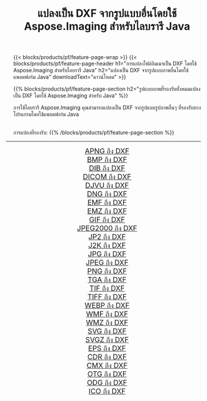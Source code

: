 ﻿---
title: แปลงเป็น DXF จากรูปแบบอื่นโดยใช้ Aspose.Imaging สำหรับไลบรารี Java 
weight: 3920
url: /th/java/conversion/to/dxf 
lang: th
langdirlevel: 2
locales: zh-hans,ja,it,ru,de,es,fr,nl,id,lt,pl,pt,vi,tr,ko,zh-hant,ar,hi,th,sv,cs,uk,he
description: การใช้ Aspose.Imaging คุณสามารถแปลงเป็น DXF จากรูปแบบอื่นโดยใช้ Java
---

{{< blocks/products/pf/feature-page-wrap >}}
{{< blocks/products/pf/feature-page-header h1="การแปลงไฟล์อิมเมจเป็น DXF โดยใช้ Aspose.Imaging สำหรับไลบรารี Java" h2="แปลงเป็น DXF จากรูปแบบภาพอื่นโดยใช้แพลตฟอร์ม Java" downloadText="ดาวน์โหลด" >}}


{{% blocks/products/pf/feature-page-section  h2="รูปแบบภาพที่รองรับทั้งหมดแปลงเป็น DXF โดยใช้ Aspose.Imaging สำหรับ Java" %}}
<p align=justify>การใช้ไลบรารี Aspose.Imaging คุณสามารถแปลงเป็น DXF จากรูปแบบรูปภาพอื่นๆ ที่รองรับทางโปรแกรมโดยใช้แพลตฟอร์ม Java</p>
<br/>
การแปลงที่รองรับ:
{{% /blocks/products/pf/feature-page-section %}}
<div class="container-fluid productfamilypage bg-gray">
    <div class="convertypes bg-gray agp-content section">
        <div class="container">
		<hr style="margin-left:-20px;"/>
		<div class="row other-converters" style="gap: 10px;font-size: 19px;text-align:center;">
		    <div class='col-md-2 other-converter remove-lp remove-rp'><a href="/imaging/th/java/conversion/apng-to-dxf" style="padding:15px;">APNG ถึง DXF</a></div>
<div class='col-md-2 other-converter remove-lp remove-rp'><a href="/imaging/th/java/conversion/bmp-to-dxf" style="padding:15px;">BMP ถึง DXF</a></div>
<div class='col-md-2 other-converter remove-lp remove-rp'><a href="/imaging/th/java/conversion/dib-to-dxf" style="padding:15px;">DIB ถึง DXF</a></div>
<div class='col-md-2 other-converter remove-lp remove-rp'><a href="/imaging/th/java/conversion/dicom-to-dxf" style="padding:15px;">DICOM ถึง DXF</a></div>
<div class='col-md-2 other-converter remove-lp remove-rp'><a href="/imaging/th/java/conversion/djvu-to-dxf" style="padding:15px;">DJVU ถึง DXF</a></div>
<div class='col-md-2 other-converter remove-lp remove-rp'><a href="/imaging/th/java/conversion/dng-to-dxf" style="padding:15px;">DNG ถึง DXF</a></div>
<div class='col-md-2 other-converter remove-lp remove-rp'><a href="/imaging/th/java/conversion/emf-to-dxf" style="padding:15px;">EMF ถึง DXF</a></div>
<div class='col-md-2 other-converter remove-lp remove-rp'><a href="/imaging/th/java/conversion/emz-to-dxf" style="padding:15px;">EMZ ถึง DXF</a></div>
<div class='col-md-2 other-converter remove-lp remove-rp'><a href="/imaging/th/java/conversion/gif-to-dxf" style="padding:15px;">GIF ถึง DXF</a></div>
<div class='col-md-2 other-converter remove-lp remove-rp'><a href="/imaging/th/java/conversion/jpeg2000-to-dxf" style="padding:15px;">JPEG2000 ถึง DXF</a></div>
<div class='col-md-2 other-converter remove-lp remove-rp'><a href="/imaging/th/java/conversion/jp2-to-dxf" style="padding:15px;">JP2 ถึง DXF</a></div>
<div class='col-md-2 other-converter remove-lp remove-rp'><a href="/imaging/th/java/conversion/j2k-to-dxf" style="padding:15px;">J2K ถึง DXF</a></div>
<div class='col-md-2 other-converter remove-lp remove-rp'><a href="/imaging/th/java/conversion/jpg-to-dxf" style="padding:15px;">JPG ถึง DXF</a></div>
<div class='col-md-2 other-converter remove-lp remove-rp'><a href="/imaging/th/java/conversion/jpeg-to-dxf" style="padding:15px;">JPEG ถึง DXF</a></div>
<div class='col-md-2 other-converter remove-lp remove-rp'><a href="/imaging/th/java/conversion/png-to-dxf" style="padding:15px;">PNG ถึง DXF</a></div>
<div class='col-md-2 other-converter remove-lp remove-rp'><a href="/imaging/th/java/conversion/tga-to-dxf" style="padding:15px;">TGA ถึง DXF</a></div>
<div class='col-md-2 other-converter remove-lp remove-rp'><a href="/imaging/th/java/conversion/tif-to-dxf" style="padding:15px;">TIF ถึง DXF</a></div>
<div class='col-md-2 other-converter remove-lp remove-rp'><a href="/imaging/th/java/conversion/tiff-to-dxf" style="padding:15px;">TIFF ถึง DXF</a></div>
<div class='col-md-2 other-converter remove-lp remove-rp'><a href="/imaging/th/java/conversion/webp-to-dxf" style="padding:15px;">WEBP ถึง DXF</a></div>
<div class='col-md-2 other-converter remove-lp remove-rp'><a href="/imaging/th/java/conversion/wmf-to-dxf" style="padding:15px;">WMF ถึง DXF</a></div>
<div class='col-md-2 other-converter remove-lp remove-rp'><a href="/imaging/th/java/conversion/wmz-to-dxf" style="padding:15px;">WMZ ถึง DXF</a></div>
<div class='col-md-2 other-converter remove-lp remove-rp'><a href="/imaging/th/java/conversion/svg-to-dxf" style="padding:15px;">SVG ถึง DXF</a></div>
<div class='col-md-2 other-converter remove-lp remove-rp'><a href="/imaging/th/java/conversion/svgz-to-dxf" style="padding:15px;">SVGZ ถึง DXF</a></div>
<div class='col-md-2 other-converter remove-lp remove-rp'><a href="/imaging/th/java/conversion/eps-to-dxf" style="padding:15px;">EPS ถึง DXF</a></div>
<div class='col-md-2 other-converter remove-lp remove-rp'><a href="/imaging/th/java/conversion/cdr-to-dxf" style="padding:15px;">CDR ถึง DXF</a></div>
<div class='col-md-2 other-converter remove-lp remove-rp'><a href="/imaging/th/java/conversion/cmx-to-dxf" style="padding:15px;">CMX ถึง DXF</a></div>
<div class='col-md-2 other-converter remove-lp remove-rp'><a href="/imaging/th/java/conversion/otg-to-dxf" style="padding:15px;">OTG ถึง DXF</a></div>
<div class='col-md-2 other-converter remove-lp remove-rp'><a href="/imaging/th/java/conversion/odg-to-dxf" style="padding:15px;">ODG ถึง DXF</a></div>
<div class='col-md-2 other-converter remove-lp remove-rp'><a href="/imaging/th/java/conversion/ico-to-dxf" style="padding:15px;">ICO ถึง DXF</a></div>
                </div>
        </div>
    </div>
</div>
<br/>


